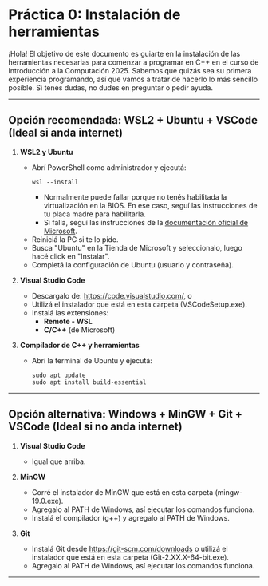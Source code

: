 # Práctica 0: Instalación de herramientas

¡Hola! El objetivo de este documento es guiarte en la instalación de las herramientas necesarias para comenzar a programar en C++ en el curso de Introducción a la Computación 2025. Sabemos que quizás sea su primera experiencia programando, así que vamos a tratar de hacerlo lo más sencillo posible. Si tenés dudas, no dudes en preguntar o pedir ayuda.

---
## Opción recomendada: **WSL2 + Ubuntu + VSCode** (Ideal si anda internet)

1. **WSL2 y Ubuntu**  
   - Abrí PowerShell como administrador y ejecutá:
     ```
     wsl --install
     ```
      - Normalmente puede fallar porque no tenés habilitada la virtualización en la BIOS. En ese caso, seguí las instrucciones de tu placa madre para habilitarla.
      - Si falla, seguí las instrucciones de la [documentación oficial de Microsoft](https://docs.microsoft.com/en-us/windows/wsl/install).
   - Reiniciá la PC si te lo pide.
   - Busca "Ubuntu" en la Tienda de Microsoft y seleccionalo, luego hacé click en "Instalar". 
   - Completá la configuración de Ubuntu (usuario y contraseña).

2. **Visual Studio Code**  
   - Descargalo de: https://code.visualstudio.com/, o
   - Utilizá el instalador que está en esta carpeta (VSCodeSetup.exe).
   - Instalá las extensiones:
     - **Remote - WSL**
     - **C/C++** (de Microsoft)

3. **Compilador de C++ y herramientas**  
   - Abrí la terminal de Ubuntu y ejecutá:
     ```
     sudo apt update
     sudo apt install build-essential
     ```

---
## Opción alternativa: **Windows + MinGW + Git + VSCode** (Ideal si no anda internet)

1. **Visual Studio Code**  
   - Igual que arriba.

2. **MinGW**  
   - Corré el instalador de MinGW que está en esta carpeta (mingw-19.0.exe).
   - Agregalo al PATH de Windows, así ejecutar los comandos funciona.
   - Instalá el compilador (g++) y agregalo al PATH de Windows.

3. **Git**
   - Instalá Git desde https://git-scm.com/downloads o utilizá el instalador que está en esta carpeta (Git-2.XX.X-64-bit.exe).
   - Agregalo al PATH de Windows, así ejecutar los comandos funciona.

---